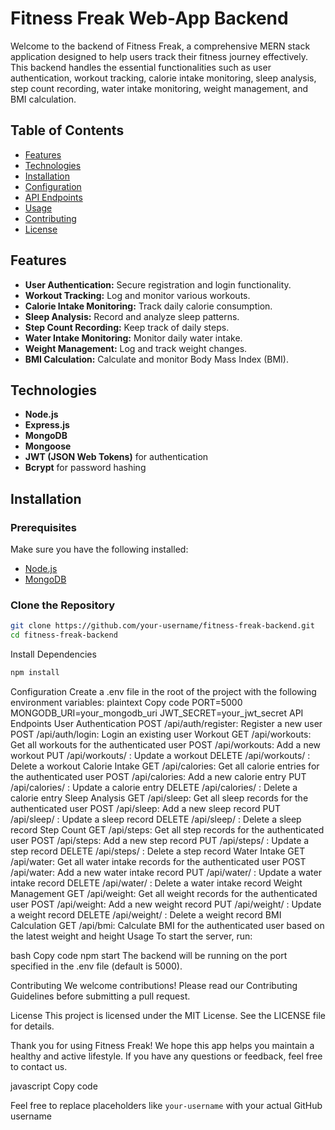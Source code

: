 # Fitness Freak Web-App Backend

Welcome to the backend of Fitness Freak, a comprehensive MERN stack application designed to help users track their fitness journey effectively. This backend handles the essential functionalities such as user authentication, workout tracking, calorie intake monitoring, sleep analysis, step count recording, water intake monitoring, weight management, and BMI calculation.

## Table of Contents

- [Features](#features)
- [Technologies](#technologies)
- [Installation](#installation)
- [Configuration](#configuration)
- [API Endpoints](#api-endpoints)
- [Usage](#usage)
- [Contributing](#contributing)
- [License](#license)

## Features

- **User Authentication:** Secure registration and login functionality.
- **Workout Tracking:** Log and monitor various workouts.
- **Calorie Intake Monitoring:** Track daily calorie consumption.
- **Sleep Analysis:** Record and analyze sleep patterns.
- **Step Count Recording:** Keep track of daily steps.
- **Water Intake Monitoring:** Monitor daily water intake.
- **Weight Management:** Log and track weight changes.
- **BMI Calculation:** Calculate and monitor Body Mass Index (BMI).

## Technologies

- **Node.js**
- **Express.js**
- **MongoDB**
- **Mongoose**
- **JWT (JSON Web Tokens)** for authentication
- **Bcrypt** for password hashing

## Installation

### Prerequisites

Make sure you have the following installed:

- [Node.js](https://nodejs.org/)
- [MongoDB](https://www.mongodb.com/)

### Clone the Repository

```bash
git clone https://github.com/your-username/fitness-freak-backend.git
cd fitness-freak-backend
```

Install Dependencies
```bash
npm install
```

Configuration
Create a .env file in the root of the project with the following environment variables:
plaintext
Copy code
PORT=5000
MONGODB_URI=your_mongodb_uri
JWT_SECRET=your_jwt_secret
API Endpoints
User Authentication
POST /api/auth/register: Register a new user
POST /api/auth/login: Login an existing user
Workout
GET /api/workouts: Get all workouts for the authenticated user
POST /api/workouts: Add a new workout
PUT /api/workouts/
: Update a workout
DELETE /api/workouts/
: Delete a workout
Calorie Intake
GET /api/calories: Get all calorie entries for the authenticated user
POST /api/calories: Add a new calorie entry
PUT /api/calories/
: Update a calorie entry
DELETE /api/calories/
: Delete a calorie entry
Sleep Analysis
GET /api/sleep: Get all sleep records for the authenticated user
POST /api/sleep: Add a new sleep record
PUT /api/sleep/
: Update a sleep record
DELETE /api/sleep/
: Delete a sleep record
Step Count
GET /api/steps: Get all step records for the authenticated user
POST /api/steps: Add a new step record
PUT /api/steps/
: Update a step record
DELETE /api/steps/
: Delete a step record
Water Intake
GET /api/water: Get all water intake records for the authenticated user
POST /api/water: Add a new water intake record
PUT /api/water/
: Update a water intake record
DELETE /api/water/
: Delete a water intake record
Weight Management
GET /api/weight: Get all weight records for the authenticated user
POST /api/weight: Add a new weight record
PUT /api/weight/
: Update a weight record
DELETE /api/weight/
: Delete a weight record
BMI Calculation
GET /api/bmi: Calculate BMI for the authenticated user based on the latest weight and height
Usage
To start the server, run:

bash
Copy code
npm start
The backend will be running on the port specified in the .env file (default is 5000).

Contributing
We welcome contributions! Please read our Contributing Guidelines before submitting a pull request.

License
This project is licensed under the MIT License. See the LICENSE file for details.

Thank you for using Fitness Freak! We hope this app helps you maintain a healthy and active lifestyle. If you have any questions or feedback, feel free to contact us.

javascript
Copy code

Feel free to replace placeholders like `your-username` with your actual GitHub username 
